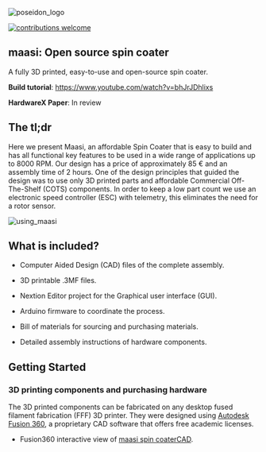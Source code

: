 
![poseidon_logo](https://github.com/klotzsch-lab/Maasi/blob/main/Images/render_tittle_logo.png?raw=true)

  

[![contributions welcome](https://img.shields.io/badge/contributions-welcome-brightgreen.svg?style=flat)](https://github.com/dwyl/esta/issues)

  

## maasi: Open source spin coater

A fully 3D printed, easy-to-use and open-source spin coater.

  

**Build tutorial**: https://www.youtube.com/watch?v=bhJrJDhlixs

  

**HardwareX Paper**: In review

  

## The tl;dr

  

Here we present Maasi, an affordable Spin Coater that is easy to build and has all functional key features to be used in a wide range of applications up to 8000 RPM. Our design has a price of approximately 85 € and an assembly time of 2 hours. One of the design principles that guided the design was to use only 3D printed parts and affordable Commercial Off-The-Shelf (COTS) components. In order to keep a low part count we use an electronic speed controller (ESC) with telemetry, this eliminates the need for a rotor sensor.


  ![using_maasi](https://github.com/klotzsch-lab/Maasi/blob/main/Images/use_animation.gif?raw=true)
 

## What is included?

* Computer Aided Design (CAD) files of the complete assembly.

* 3D printable .3MF files.

* Nextion Editor project for the Graphical user interface (GUI).

* Arduino firmware to coordinate the process.

* Bill of materials for sourcing and purchasing materials.

* Detailed assembly instructions of hardware components.

  

## Getting Started

### 3D printing components and purchasing hardware

The 3D printed components can be fabricated on any desktop fused filament fabrication (FFF) 3D printer. They were designed using [Autodesk Fusion 360](http://autodesk.com/fusion360), a proprietary CAD software that offers free academic licenses.

  

- Fusion360 interactive view of [maasi spin coaterCAD](https://a360.co/3xFyf5n).

